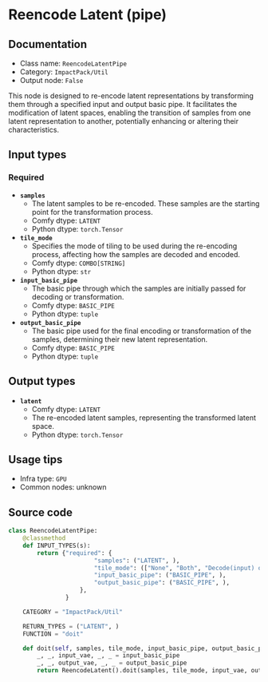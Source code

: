 # Reencode Latent (pipe)
## Documentation
- Class name: `ReencodeLatentPipe`
- Category: `ImpactPack/Util`
- Output node: `False`

This node is designed to re-encode latent representations by transforming them through a specified input and output basic pipe. It facilitates the modification of latent spaces, enabling the transition of samples from one latent representation to another, potentially enhancing or altering their characteristics.
## Input types
### Required
- **`samples`**
    - The latent samples to be re-encoded. These samples are the starting point for the transformation process.
    - Comfy dtype: `LATENT`
    - Python dtype: `torch.Tensor`
- **`tile_mode`**
    - Specifies the mode of tiling to be used during the re-encoding process, affecting how the samples are decoded and encoded.
    - Comfy dtype: `COMBO[STRING]`
    - Python dtype: `str`
- **`input_basic_pipe`**
    - The basic pipe through which the samples are initially passed for decoding or transformation.
    - Comfy dtype: `BASIC_PIPE`
    - Python dtype: `tuple`
- **`output_basic_pipe`**
    - The basic pipe used for the final encoding or transformation of the samples, determining their new latent representation.
    - Comfy dtype: `BASIC_PIPE`
    - Python dtype: `tuple`
## Output types
- **`latent`**
    - Comfy dtype: `LATENT`
    - The re-encoded latent samples, representing the transformed latent space.
    - Python dtype: `torch.Tensor`
## Usage tips
- Infra type: `GPU`
- Common nodes: unknown


## Source code
```python
class ReencodeLatentPipe:
    @classmethod
    def INPUT_TYPES(s):
        return {"required": {
                        "samples": ("LATENT", ),
                        "tile_mode": (["None", "Both", "Decode(input) only", "Encode(output) only"],),
                        "input_basic_pipe": ("BASIC_PIPE", ),
                        "output_basic_pipe": ("BASIC_PIPE", ),
                    },
                }

    CATEGORY = "ImpactPack/Util"

    RETURN_TYPES = ("LATENT", )
    FUNCTION = "doit"

    def doit(self, samples, tile_mode, input_basic_pipe, output_basic_pipe):
        _, _, input_vae, _, _ = input_basic_pipe
        _, _, output_vae, _, _ = output_basic_pipe
        return ReencodeLatent().doit(samples, tile_mode, input_vae, output_vae)

```
